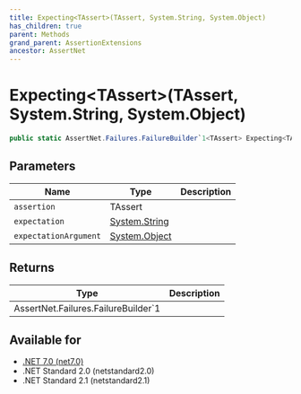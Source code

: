 ```yaml
---
title: Expecting<TAssert>(TAssert, System.String, System.Object)
has_children: true
parent: Methods
grand_parent: AssertionExtensions
ancestor: AssertNet
---
```

# Expecting&lt;TAssert&gt;(TAssert, System.String, System.Object)

```csharp
public static AssertNet.Failures.FailureBuilder`1<TAssert> Expecting<TAssert>(TAssert assertion, System.String expectation, System.Object expectationArgument);
```

## Parameters
|Name|Type|Description|
|-|-|-|
|`assertion`|TAssert||
|`expectation`|[System.String](https://learn.microsoft.com/en-us/dotnet/api/system.string)||
|`expectationArgument`|[System.Object](https://learn.microsoft.com/en-us/dotnet/api/system.object)||

## Returns
|Type|Description|
|-|-|
|AssertNet.Failures.FailureBuilder`1<TAssert>||

## Available for
- [.NET 7.0 (net7.0)](https://versionsof.net/core/7.0/)
- .NET Standard 2.0 (netstandard2.0)
- .NET Standard 2.1 (netstandard2.1)
